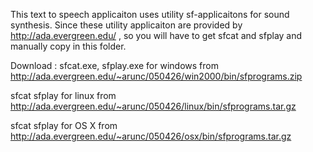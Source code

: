 This text to speech applicaiton uses utility sf-applicaitons for sound synthesis. Since these utility applicaiton are provided by http://ada.evergreen.edu/ , so you will have to get sfcat and sfplay and manually copy in this folder.

Download :
sfcat.exe, sfplay.exe for windows from http://ada.evergreen.edu/~arunc/050426/win2000/bin/sfprograms.zip

sfcat sfplay for linux from http://ada.evergreen.edu/~arunc/050426/linux/bin/sfprograms.tar.gz

sfcat sfplay for OS X from  http://ada.evergreen.edu/~arunc/050426/osx/bin/sfprograms.tar.gz

